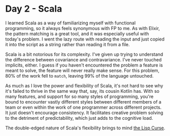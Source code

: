 # Day 2 - Scala
I learned Scala as a way of familiarizing myself with functional programming, so it always feels synonymous with FP to me. As with Elixir, the pattern matching is a great tool, and it was especially useful with today's problem. I went the lazy route with reading the input and just copied it into the script as a string rather than reading it from a file.

Scala is a bit notorious for its complexity. I've given up trying to understand the difference between covariance and contravariance. I've never touched implicits, either. I guess if you haven't encountered the problem a feature is meant to solve, the feature will never really make sense. For this problem, 80% of the work fell to `match`, leaving 99% of the language untouched.

As much as I love the power and flexibility of Scala, it's not hard to see why it's failed to thrive in the same way that, say, its cousin Kotlin has. With so many features, and support for so many styles of programming, you're bound to encounter vastly different styles between different members of a team or even within the work of one programmer across different projects. It just doesn't encourage consistency. It facilitates creative problem solving to the detriment of predictability, which just adds to the cognitive load. 

The double-edged nature of Scala's flexibility brings to mind [the Lisp Curse](http://www.winestockwebdesign.com/Essays/Lisp_Curse.html).